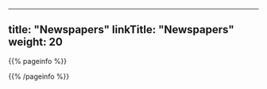 
---
title: "Newspapers"
linkTitle: "Newspapers"
weight: 20
---

{{% pageinfo %}}

{{% /pageinfo %}}

